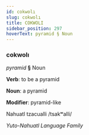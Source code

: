 ```yaml
---
id: cokwolı
slug: cokwolı
title: COKWOLI
sidebar_position: 297
hoverText: pyramid § Noun
---
```


### cokwolı

*pyramid* **§** Noun

**Verb**: to be a pyramid

**Noun**: a pyramid

**Modifier**: pyramid-like

Nahuatl tzacualli /tsakʷalli/

*Yuto-Nahuatl Language Family*